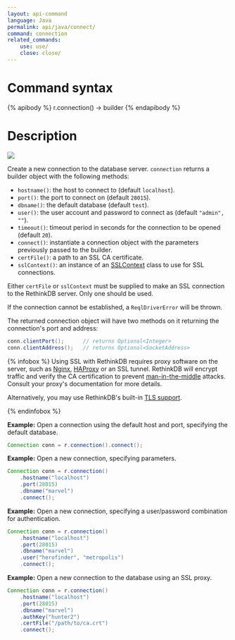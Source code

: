 ```yaml
---
layout: api-command
language: Java
permalink: api/java/connect/
command: connection
related_commands:
    use: use/
    close: close/
---
```


# Command syntax #

{% apibody %}
r.connection() &rarr; builder
{% endapibody %}

# Description #

<img src="/assets/images/docs/api_illustrations/connect_javascript.png" class="api_command_illustration" />

Create a new connection to the database server. `connection` returns a builder object with the following methods:

- `hostname()`: the host to connect to (default `localhost`).
- `port()`: the port to connect on (default `28015`).
- `dbname()`: the default database (default `test`).
- `user()`: the user account and password to connect as (default `"admin", ""`).
- `timeout()`: timeout period in seconds for the connection to be opened (default `20`).
- `connect()`: instantiate a connection object with the parameters previously passed to the builder.
- `certFile()`: a path to an SSL CA certificate.
- `sslContext()`: an instance of an [SSLContext](https://docs.oracle.com/javase/8/docs/api/javax/net/ssl/SSLContext.html) class to use for SSL connections.

Either `certFile` or `sslContext` must be supplied to make an SSL connection to the RethinkDB server. Only one should be used.

If the connection cannot be established, a `ReqlDriverError` will be thrown.

<!-- break -->

The returned connection object will have two methods on it returning the connection's port and address:

```java
conn.clientPort();      // returns Optional<Integer>
conn.clientAddress();   // returns Optional<SocketAddress>
```

{% infobox %}
Using SSL with RethinkDB requires proxy software on the server, such as [Nginx][], [HAProxy][] or an SSL tunnel. RethinkDB will encrypt traffic and verify the CA certification to prevent [man-in-the-middle][mitm] attacks. Consult your proxy's documentation for more details.

[Nginx]: http://nginx.org/
[HAProxy]: http://www.haproxy.org/
[mitm]: http://en.wikipedia.org/wiki/Man-in-the-middle_attack

Alternatively, you may use RethinkDB's built-in [TLS support][tls].

[tls]: /docs/security/
{% endinfobox %}

__Example:__ Open a connection using the default host and port, specifying the default database.

```java
Connection conn = r.connection().connect();
```

__Example:__ Open a new connection, specifying parameters.

```java
Connection conn = r.connection()
    .hostname("localhost")
    .port(28015)
    .dbname("marvel")
    .connect();
```

__Example:__ Open a new connection, specifying a user/password combination for authentication.

```java
Connection conn = r.connection()
    .hostname("localhost")
    .port(28015)
    .dbname("marvel")
    .user("herofinder", "metropolis")
    .connect();
```

__Example:__ Open a new connection to the database using an SSL proxy.

```java
Connection conn = r.connection()
    .hostname("localhost")
    .port(28015)
    .dbname("marvel")
    .authKey("hunter2")
    .certFile("/path/to/ca.crt")
    .connect();
```
